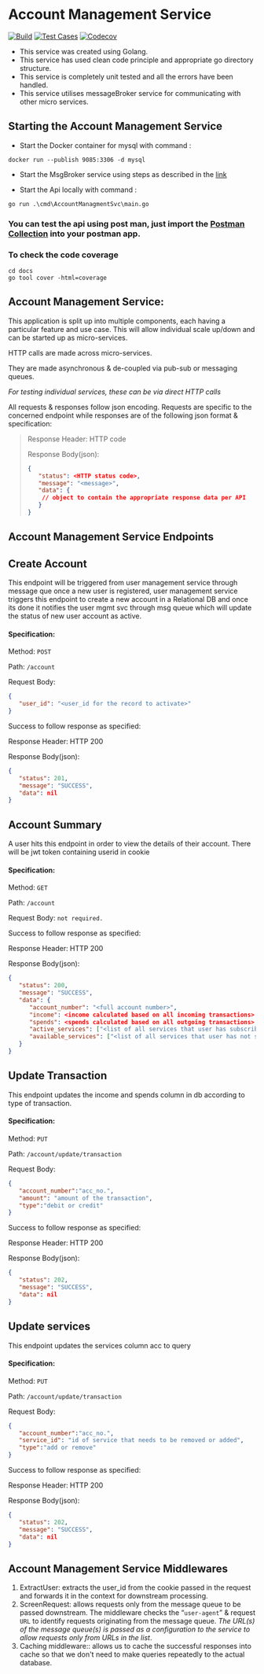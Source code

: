 # Account Management Service

[![Build](https://github.com/vatsal278/AccountManagmentSvc/actions/workflows/build.yml/badge.svg)](https://github.com/vatsal278/AccountManagmentSvc/actions/workflows/build.yml) [![Test Cases](https://github.com/vatsal278/AccountManagmentSvc/actions/workflows/test.yml/badge.svg)](https://github.com/vatsal278/AccountManagmentSvc/actions/workflows/test.yml) [![Codecov](https://codecov.io/gh/vatsal278/AccountManagmentSvc/branch/main/graph/badge.svg)](https://codecov.io/gh/vatsal278/AccountManagmentSvc)

* This service was created using Golang.
* This service has used clean code principle and appropriate go directory structure.
* This service is completely unit tested and all the errors have been handled.
* This service utilises messageBroker service for communicating with other micro services.

## Starting the Account Management Service

* Start the Docker container for mysql with command :
```
docker run --publish 9085:3306 -d mysql
```
* Start the MsgBroker service using steps as described in the [link](https://github.com/vatsal278/msgbroker)


* Start the Api locally with command :
```
go run .\cmd\AccountManagmentSvc\main.go
```
### You can test the api using post man, just import the [Postman Collection](./docs/accountMgmtSvc.postman_collection.json) into your postman app.
### To check the code coverage
```
cd docs
go tool cover -html=coverage
```
## Account Management Service:

This application is split up into multiple components, each having a particular feature and use case. This will allow individual scale up/down and can be started up as micro-services.

HTTP calls are made across micro-services.

They are made asynchronous & de-coupled via pub-sub or messaging queues.

*For testing individual services, these can be via direct HTTP calls*


All requests & responses follow json encoding.
Requests are specific to the concerned endpoint while responses are of the following json format & specification:
>
>    Response Header: HTTP code
>
>    Response Body(json):
>    ```json
>    {
>       "status": <HTTP status code>,
>       "message": "<message>",
>       "data": {
>        // object to contain the appropriate response data per API
>       }
>    }
>    ```

## Account Management Service Endpoints

## Create Account
This endpoint will be triggered from user management service through message que once a new user is registered, user management service triggers this endpoint to create a new account in a Relational DB and once its done it notifies the user mgmt svc through msg queue which will update the status of new user account as active.
#### Specification:
Method: `POST`

Path: `/account`

Request Body:
```json
{
   "user_id": "<user_id for the record to activate>"
}
```

Success to follow response as specified:

Response Header: HTTP 200

Response Body(json):
```json
{
   "status": 201,
   "message": "SUCCESS",
   "data": nil
}
```

## Account Summary
A user hits this endpoint in order to view the details of their account.
There will be jwt token containing userid in cookie
#### Specification:
Method: `GET`

Path: `/account`

Request Body: `not required.`

Success to follow response as specified:

Response Header: HTTP 200

Response Body(json):
```json
{
   "status": 200,
   "message": "SUCCESS",
   "data": {
      "account_number": "<full account number>",
      "income": <income calculated based on all incoming transactions> as float>,
      "spends": <spends calculated based on all outgoing transactions> as float>,
      "active_services": ["<list of all services that user has subscribed to>"],
      "available_services": ["<list of all services that user has not subscribed to but are available for subscription>"]
   }
}
```

## Update Transaction
This endpoint updates the income and spends column in db according to type of transaction.
#### Specification:
Method: `PUT`

Path: `/account/update/transaction`

Request Body:
```json
{
   "account_number":"acc_no.",
   "amount": "amount of the transaction",
   "type":"debit or credit"
}
```

Success to follow response as specified:

Response Header: HTTP 200

Response Body(json):
```json
{
   "status": 202,
   "message": "SUCCESS",
   "data": nil
}
```

## Update services
This endpoint updates the services column acc to query
#### Specification:
Method: `PUT`

Path: `/account/update/transaction`

Request Body:
```json
{
   "account_number":"acc_no.",
   "service_id": "id of service that needs to be removed or added",
   "type":"add or remove"
}
```

Success to follow response as specified:

Response Header: HTTP 200

Response Body(json):
```json
{
   "status": 202,
   "message": "SUCCESS",
   "data": nil
}
```

## Account Management Service Middlewares

1. ExtractUser: extracts the user_id from the cookie passed in the request and forwards it in the context for downstream processing.
2. ScreenRequest: allows requests only from the message queue to be passed downstream. The middleware checks the “`user-agent`” & request `URL` to identify requests originating from the message queue.
   *The URL(s) of the message queue(s) is passed as a configuration to the service to allow requests only from URLs in the list*.
3. Caching middleware:: allows us to cache the successful responses into cache so that we don't need to make queries repeatedly to the actual database.
